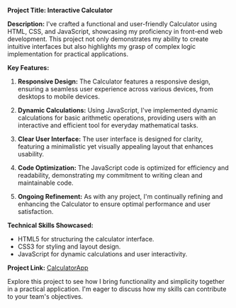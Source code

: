 **Project Title: Interactive Calculator**

**Description:**
I've crafted a functional and user-friendly Calculator using HTML, CSS, and JavaScript, showcasing my proficiency in front-end web development. This project not only demonstrates my ability to create intuitive interfaces but also highlights my grasp of complex logic implementation for practical applications.

**Key Features:**
1. **Responsive Design:** The Calculator features a responsive design, ensuring a seamless user experience across various devices, from desktops to mobile devices.

2. **Dynamic Calculations:** Using JavaScript, I've implemented dynamic calculations for basic arithmetic operations, providing users with an interactive and efficient tool for everyday mathematical tasks.

3. **Clear User Interface:** The user interface is designed for clarity, featuring a minimalistic yet visually appealing layout that enhances usability.

4. **Code Optimization:** The JavaScript code is optimized for efficiency and readability, demonstrating my commitment to writing clean and maintainable code.

5. **Ongoing Refinement:** As with any project, I'm continually refining and enhancing the Calculator to ensure optimal performance and user satisfaction.

**Technical Skills Showcased:**
- HTML5 for structuring the calculator interface.
- CSS3 for styling and layout design.
- JavaScript for dynamic calculations and user interactivity.

**Project Link:**
[CalculatorApp]((https://chandrajit19.github.io/Calculator/))

Explore this project to see how I bring functionality and simplicity together in a practical application. I'm eager to discuss how my skills can contribute to your team's objectives.
